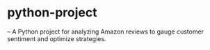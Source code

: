 # python-project
– A Python project for analyzing Amazon reviews to gauge customer sentiment and optimize strategies.
